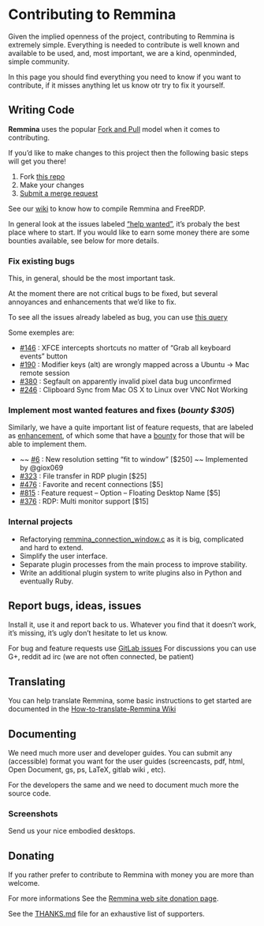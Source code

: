 # Contributing to Remmina

Given the implied openness of the project, contributing to Remmina is extremely simple.
Everything is needed to contribute is well known and available to be used, and, most important, we are a kind, openminded, simple community.

In this page you should find everything you need to know if you want to contribute, if it misses anything let us know otr try to fix it yourself.

## Writing Code

**Remmina** uses the popular [Fork and Pull](http://stackoverflow.com/questions/11582995/what-is-the-fork-pull-model-in-github) model when it comes to contributing.

If you&#8217;d like to make changes to this project then the following basic steps will get you there!

  1. Fork [this repo](https://gitlab.com/Remmina/Remmina/forks/new)
  2. Make your changes
  3. [Submit a merge request](https://gitlab.com/Remmina/Remmina/merge_requests/new)

See our [wiki](https://gitlab.com/Remmina/Remmina/wikis/home) to know how to compile Remmina and FreeRDP.

In general look at the issues labeled [&#8220;help wanted&#8221;](https://gitlab.com/Remmina/Remmina/issues?label_name%5B%5D=help+wanted), it&#8217;s probaly the best place where to start. If you would like to earn some money there are some bounties available, see below for more details.

### Fix existing bugs

This, in general, should be the most important task.

At the moment there are not critical bugs to be fixed, but several annoyances and enhancements that we&#8217;d like to fix.

To see all the issues already labeled as bug, you can use [this query](https://gitlab.com/Remmina/Remmina/issues?label_name%5B%5D=bug)

Some exemples are:

  * [#146](https://gitlab.com/Remmina/Remmina/issues/146) : XFCE intercepts shortcuts no matter of &#8220;Grab all keyboard events&#8221; button
  * [#190](https://gitlab.com/Remmina/Remmina/issues/190) : Modifier keys (alt) are wrongly mapped across a Ubuntu -> Mac remote session
  * [#380](https://gitlab.com/Remmina/Remmina/issues/380) : Segfault on apparently invalid pixel data bug unconfirmed
  * [#246](https://gitlab.com/Remmina/Remmina/issues/246) : Clipboard Sync from Mac OS X to Linux over VNC Not Working

### Implement most wanted features and fixes (_bounty $305_)

Similarly, we have a quite important list of feature requests, that are labeled as [enhancement](https://gitlab.com/Remmina/Remmina/issues?label_name%5B%5D=enhancement&sort=created_date&state=opened), of which some that have a [bounty](https://gitlab.com/Remmina/Remmina/issues?scope=all&utf8=%E2%9C%93&state=opened&label_name[]=enhancement&label_name[]=bounty) for those that will be able to implement them.

  * ~~ [#6](https://gitlab.com/Remmina/Remmina/issues/6) : New resolution setting &#8220;fit to window&#8221; [$250] ~~ Implemented by @giox069
  * [#323](https://gitlab.com/Remmina/Remmina/issues/323) : File transfer in RDP plugin [$25]
  * [#476](https://gitlab.com/Remmina/Remmina/issues/476) : Favorite and recent connections [$5]
  * [#815](https://gitlab.com/Remmina/Remmina/issues/815) : Feature request &#8211; Option &#8211; Floating Desktop Name [$5]
  * [#376](https://gitlab.com/Remmina/Remmina/issues/376) : RDP: Multi monitor support [$15]

### Internal projects

  * Refactorying [remmina\_connection\_window.c](https://gitlab.com/Remmina/Remmina/blob/next/remmina/src/remmina_connection_window.c) as it is big, complicated and hard to extend.
  * Simplify the user interface.
  * Separate plugin processes from the main process to improve stability.
  * Write an additional plugin system to write plugins also in Python and eventually Ruby.

## Report bugs, ideas, issues

Install it, use it and report back to us. Whatever you find that it doesn&#8217;t work, it&#8217;s missing, it&#8217;s ugly don&#8217;t hesitate to let us know.

For bug and feature requests use [GitLab issues](https://gitlab.com/Remmina/Remmina/issues) For discussions you can use G+, reddit ad irc (we are not often connected, be patient)

## Translating

You can help translate Remmina, some basic instructions to get started are documented in the [How-to-translate-Remmina Wiki](https://gitlab.com/Remmina/Remmina/wikis/How-to-translate-Remmina)

## Documenting

We need much more user and developer guides. You can submit any (accessible) format you want for the user guides (screencasts, pdf, html, Open Document, gs, ps, LaTeX, gitlab wiki , etc).

For the developers the same and we need to document much more the source code.

### Screenshots

Send us your nice embodied desktops.

## Donating

If you rather prefer to contribute to Remmina with money you are more than welcome.

For more informations See the [Remmina web site donation page](https://remmina.org/donations/).

See the [THANKS.md](THANKS.md) file for an exhaustive list of supporters.

